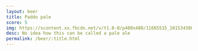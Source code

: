 ```yaml
---
layout: beer
title: Paddo pale
score: 5
img: https://scontent.xx.fbcdn.net/v/t1.0-0/p480x480/11665515_10153438035968745_4205414644516816644_n.jpg?oh=8298ec6714d32d4841a15b4a39dfcd3e&oe=58C99ECD
desc: No idea how this can be called a pale ale
permalink: /beer/:title.html
---
```

